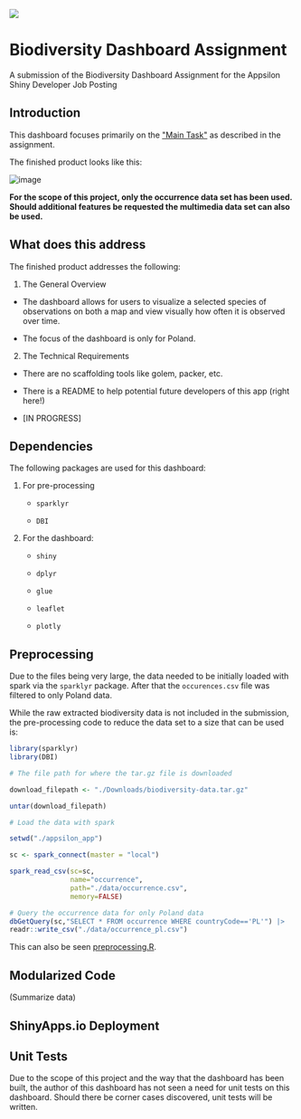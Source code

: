 ![](https://raw.githubusercontent.com/benyamindsmith/appsilon_app/main/www/appsilon_logo.png?token=GHSAT0AAAAAABXQSBT3BZGPBX7HTD3NGGMGY7W4ARQ)

# Biodiversity Dashboard Assignment

A submission of the Biodiversity Dashboard Assignment for the Appsilon Shiny Developer Job Posting

## Introduction

This dashboard focuses primarily on the ["Main Task"](https://docs.google.com/document/d/1E5DgNGL7cl6N1c1wMPmNggmGbRV-p1ySpL_Y-D4akOs/edit#heading=h.uvhg9zb5yl9e) as described in the assignment. 

The finished product looks like this: 

![image](https://user-images.githubusercontent.com/46410142/220816538-b836c938-99ed-4845-bb0f-eede3a59d106.png)

**For the scope of this project, only the occurrence data set has been used. Should additional features be requested the multimedia data set can also be used.**

## What does this address

The finished product addresses the following:

1. The General Overview
  
  - The dashboard allows for users to visualize a selected species of observations on both a map and view visually how often it is observed over time.
  
  - The focus of the dashboard is only for Poland. 

2. The Technical Requirements

  - There are no scaffolding tools like golem, packer, etc.
  
  - There is a README to help potential future developers of this app
(right here!)
  
  - [IN PROGRESS]

## Dependencies

The following packages are used for this dashboard: 

1. For pre-processing
    - `sparklyr`
  
    - `DBI`

2. For the dashboard:
    
    - `shiny`
    
    - `dplyr`
    
    - `glue`
    
    - `leaflet`
    
    - `plotly`

## Preprocessing

Due to the files being very large, the data needed to be initially loaded with spark via the `sparklyr` package. After that the `occurences.csv` file was filtered to only Poland data. 

While the raw extracted biodiversity data is not included in the submission, the pre-processing code to reduce the data set to a size that can be used is: 

```r
library(sparklyr)
library(DBI)

# The file path for where the tar.gz file is downloaded

download_filepath <- "./Downloads/biodiversity-data.tar.gz"

untar(download_filepath)

# Load the data with spark 

setwd("./appsilon_app")

sc <- spark_connect(master = "local")

spark_read_csv(sc=sc,
               name="occurrence",
               path="./data/occurrence.csv",
               memory=FALSE)

# Query the occurrence data for only Poland data
dbGetQuery(sc,"SELECT * FROM occurrence WHERE countryCode=='PL'") |> 
readr::write_csv("./data/occurrence_pl.csv")

```

This can also be seen [preprocessing.R](https://github.com/benyamindsmith/appsilon_app/blob/main/preprocessing.R).


## Modularized Code

(Summarize data)

## ShinyApps.io Deployment

## Unit Tests

Due to the scope of this project and the way that the dashboard has been built, the author of this dashboard has not seen a need for unit tests on this dashboard. Should there be corner cases discovered, unit tests will be written. 



